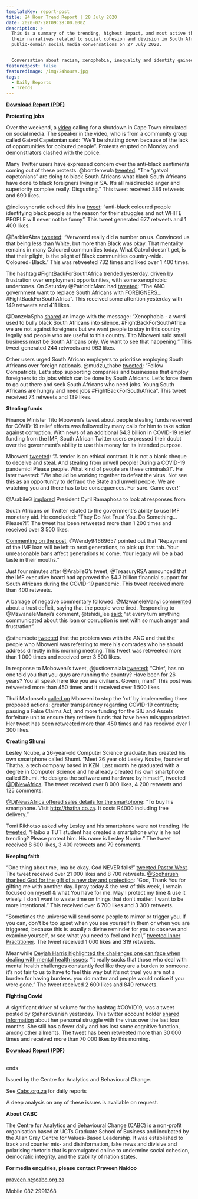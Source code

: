 ```yaml
---
templateKey: report-post
title: 24 Hour Trend Report | 28 July 2020
date: 2020-07-28T09:28:00.000Z
description: >
  This is a summary of the trending, highest impact, and most active themes and
  their narratives related to social cohesion and division in South African
  public-domain social media conversations on 27 July 2020.


  Conversation about racism, xenophobia, inequality and identity gained significant traction on social media yesterday. 
featuredpost: false
featuredimage: /img/24hours.jpg
tags:
  - Daily Reports
  - Trends
---
```

**[Download Report (PDF)](https://drive.google.com/u/2/uc?id=1FIi3DX-0u0e7rA97wDVS06zF7Ur_Tbxm&export=download)**

**Protesting jobs**

Over the weekend, a [video](https://www.iol.co.za/news/south-africa/western-cape/look-protests-still-disrupting-traffic-flow-in-various-areas-of-cape-town-f7d2ea3e-3795-4eff-bf3f-8bb4f0d375a7) calling for a shutdown in Cape Town circulated on social media. The speaker in the video, who is from a community group called Gatvol Capetonian said: “We’ll be shutting down because of the lack of opportunities for coloured people”. Protests erupted on Monday and demonstrators clashed with the police.

Many Twitter users have expressed concern over the anti-black sentiments coming out of these protests. @bontlemvula [tweeted](https://twitter.com/bontlemvula/status/1287702770766807040): “The “gatvol capetonians” are doing to black South Africans what black South Africans have done to black foreigners living in SA. It’s all misdirected anger and superiority complex really. Disgusting.” This tweet received 386 retweets and 690 likes.

@indiosyncratic echoed this in a [tweet](https://twitter.com/indiosyncratic/status/1287698701524361218): “anti-black coloured people identifying black people as the reason for their struggles and not WHITE PEOPLE will never not be funny”. This tweet generated 677 retweets and 1 400 likes.

@BarbierAbra [tweeted](https://twitter.com/BarbierAbra/status/1287734274976874499): “Verwoerd really did a number on us. Convinced us that being less than White, but more than Black was okay. That mentality remains in many Coloured communities today. What Gatvol doesn't get, is that their plight, is the plight of Black communities country-wide. Coloured=Black.” This was retweeted 732 times and liked over 1 400 times.

The hashtag #FightBackForSouthAfrica trended yesterday, driven by frustration over employment opportunities, with some xenophobic undertones. On Saturday @PatrioticMarc had [tweeted](https://twitter.com/PatriotMarc/status/1286869059460632576): “The ANC government want to replace South Africans with FOREIGNERS… #FightBackForSouthAfrica”. This received some attention yesterday with 149 retweets and 411 likes.

@DanzelaSpha [shared](https://twitter.com/DazelaSpha/status/1287622927010201606) an image with the message: “Xenophobia - a word used to bully black South Africans into silence. #FightBackForSouthAfrica we are not against foreigners but we want people to stay in this country legally and people who are useful to this country. Tito Mboweni said small business must be South Africans only. We want to see that happening.” This tweet generated 244 retweets and 963 likes.

Other users urged South African employers to prioritise employing South Africans over foreign nationals. @mudzu_thabe [tweeted](https://twitter.com/mudzu_thabe/status/1287760218433236995): “Fellow Compatriots, Let's stop supporting companies and businesses that employ foreigners to do jobs which can be done by South Africans. Let's force them to go out there and seek South Africans who need jobs. Young South Africans are hungry and need jobs #FightBackForSouthAfrica”. This tweet received 74 retweets and 139 likes.

**Stealing funds**

Finance Minister Tito Mboweni’s tweet about people stealing funds reserved for COVID-19 relief efforts was followed by many calls for him to take action against corruption. With news of an additional $4.3 billion in COVID-19 relief funding from the IMF, South African Twitter users expressed their doubt over the government’s ability to use this money for its intended purpose.

Mboweni [tweeted](https://twitter.com/tito_mboweni/status/1287503209456709632): “A tender is an ethical contract. It is not a blank cheque to deceive and steal. And stealing from unwell people! During a COVID-19 pandemic! Please people. What kind of people are these criminals?!”. He later tweeted: “We should be working together to defeat the virus. Not see this as an opportunity to defraud the State and unwell people. We are watching you and there has to be consequences. For sure. Game over!”

@ArabileG [implored](https://twitter.com/ArabileG/status/1287820514824720384) President Cyril Ramaphosa to look at responses from

South Africans on Twitter related to the government's ability to use IMF monetary aid. He concluded: “They Do Not Trust You. Do Something... Please?!”. The tweet has been retweeted more than 1 200 times and received over 3 500 likes.

[Commenting on the post](https://twitter.com/Wendy94669657/status/1287829682419900416), @Wendy94669657 pointed out that “Repayment of the IMF loan will be left to next generations, to pick up that tab. Your unreasonable bans affect generations to come. Your legacy will be a bad taste in their mouths.”

Just four minutes after @ArabileG’s tweet, @TreasuryRSA announced that the IMF executive board had approved the $4.3 billion financial support for South Africans during the COVID-19 pandemic. This tweet received more than 400 retweets.

A barrage of negative commentary followed. @MzwaneleManyi [commented](https://twitter.com/MzwaneleManyi/status/1287973781479227392) about a trust deficit, saying that the people were tired. Responding to @MzwaneleManyi’s comment, @tshidi_lee [said:](https://twitter.com/tshidi_lee/status/1287974501712564224) “at every turn anything communicated about this loan or corruption is met with so much anger and frustration”.

@sthembete [tweeted](https://twitter.com/sthembete/status/1287619801507135490) that the problem was with the ANC and that the people who Mboweni was referring to were his comrades who he should address directly in his morning meeting. This tweet was retweeted more than 1 000 times and received over 3 500 likes.

In response to Moboweni’s tweet, @justicemalala [tweeted:](https://twitter.com/justicemalala/status/1287627000450932736) “Chief, has no one told you that you guys are running the country? Have been for 26 years? You all speak here like you are civilians. Govern, man!” This post was retweeted more than 450 times and it received over 1 500 likes.

Thuli Madonsela [called on](https://twitter.com/ThuliMadonsela3/status/1287725006374543361) Mboweni to stop the ‘rot’ by implementing three proposed actions: greater transparency regarding COVID-19 contracts; passing a False Claims Act, and more funding for the SIU and Assets forfeiture unit to ensure they retrieve funds that have been misappropriated. Her tweet has been retweeted more than 450 times and has received over 1 300 likes.

**Creating Shumi**

Lesley Ncube, a 26-year-old Computer Science graduate, has created his own smartphone called Shumi. “Meet 26 year old Lesley Ncube, founder of Thatha, a tech company based in KZN. Last month he graduated with a degree in Computer Science and he already created his own smartphone called Shumi. He designs the software and hardware by himself”, tweeted [@DjNewAfrica](https://twitter.com/DjNewAfrica/status/1287733967907631104). The tweet received over 8 000 likes, 4 200 retweets and 125 comments.

[@DjNewsAfrica offered sales details for the smartphone](https://twitter.com/DjNewAfrica/status/1287734733238145025): “To buy his smartphone. Visit <http://thatha.co.za>. It costs R4000 including free delivery.”

Tomi Rikhotso asked why Lesley and his smartphone were not trending. He [tweeted](https://twitter.com/TomiRikhotso/status/1287679815630422018), “Haibo a TUT student has created a smartphone why is he not trending? Please protect him. His name is Lesley Ncube.” The tweet received 8 600 likes, 3 400 retweets and 79 comments.

**Keeping faith**

“One thing about me, ima be okay. God NEVER fails!” [tweeted Pastor West](https://twitter.com/Pastor__West/status/1287793482535444481). The tweet received over 21 000 likes and 8 700 retweets. [@Sopharush thanked God for the gift of a new day and protection](https://twitter.com/sopharush/status/1287760626329280514): “God, Thank You for gifting me with another day. I pray today & the rest of this week, I remain focused on myself & what You have for me. May I protect my time & use it wisely. I don’t want to waste time on things that don’t matter. I want to be more intentional.” This received over 6 700 likes and 3 300 retweets.

“Sometimes the universe will send some people to mirror or trigger you. If you can, don't be too upset when you see yourself in them or when you are triggered, because this is usually a divine reminder for you to observe and examine yourself, or see what you need to feel and heal,” [tweeted Inner Practitioner](https://twitter.com/MindTendencies2/status/1287839755741224960). The tweet received 1 000 likes and 319 retweets.

Meanwhile [Deyjah Harris highlighted the challenges one can face when dealing with mental health issues](https://twitter.com/yafavdeyj/status/1287837679913230338): “it really sucks that those who deal with mental health challenges constantly feel like they are a burden to someone. it’s not fair to us to have to feel this way but it’s not true! you are not a burden for having burdens. you do matter and people would notice if you were gone.” The tweet received 2 600 likes and 840 retweets.

**Fighting Covid**

A significant driver of volume for the hashtag #COVID19, was a tweet posted by @ahandvanish yesterday. This twitter account holder [shared information](https://twitter.com/ahandvanish/status/1287525539859910657) about her personal struggle with the virus over the last four months. She still has a fever daily and has lost some cognitive function, among other ailments. The tweet has been retweeted more than 30 000 times and received more than 70 000 likes by this morning.[](https://drive.google.com/u/2/uc?id=1FIi3DX-0u0e7rA97wDVS06zF7Ur_Tbxm&export=download)

**[Download Report (PDF)](https://drive.google.com/u/2/uc?id=1FIi3DX-0u0e7rA97wDVS06zF7Ur_Tbxm&export=download)**

\
ends

Issued by the Centre for Analytics and Behavioural Change.

See [Cabc.org.za](http://cabc.org.za/) for daily reports

A deep analysis on any of these issues is available on request.

**About CABC**

The Centre for Analytics and Behavioural Change (CABC) is a non-profit organisation based at UCTs Graduate School of Business and incubated by the Allan Gray Centre for Values-Based Leadership. It was established to track and counter mis- and disinformation, fake news and divisive and polarising rhetoric that is promulgated online to undermine social cohesion, democratic integrity, and the stability of nation states.

**For media enquiries, please contact Praveen Naidoo**

[praveen.n@cabc.org.za](mailto:praveennaidoo123@gmail.com)

Mobile 082 2991368
